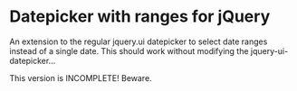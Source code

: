 Datepicker with ranges for jQuery
=================================

An extension to the regular jquery.ui datepicker to select date ranges
instead of a single date. This should work without modifying the
jquery-ui-datepicker…

This version is INCOMPLETE! Beware.
